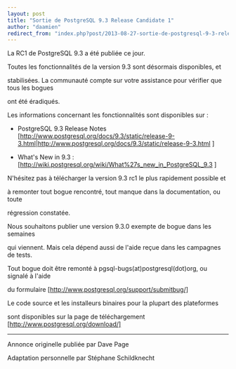 ```yaml
---
layout: post
title: "Sortie de PostgreSQL 9.3 Release Candidate 1"
author: "daamien"
redirect_from: "index.php?post/2013-08-27-sortie-de-postgresql-9-3-release-candidate-1 "
---
```





<!--more-->


La RC1 de PostgreSQL 9.3 a été publiée ce jour.



Toutes les fonctionnalités de la version 9.3 sont désormais disponibles, et

stabilisées. La communauté compte sur votre assistance pour vérifier que tous les bogues

ont été éradiqués.



Les informations concernant les fonctionnalités sont disponibles sur :



* PostgreSQL 9.3 Release Notes  [http://www.postgresql.org/docs/9.3/static/release-9-3.html|http://www.postgresql.org/docs/9.3/static/release-9-3.html ] 

* What's New in 9.3 : [http://wiki.postgresql.org/wiki/What%27s_new_in_PostgreSQL_9.3 ]



N'hésitez pas à télécharger la version 9.3 rc1 le plus rapidement possible et

à remonter tout bogue rencontré, tout manque dans la documentation, ou toute

régression constatée.



Nous souhaitons publier une version 9.3.0 exempte de bogue dans les semaines

qui viennent. Mais cela dépend aussi de l'aide reçue dans les campagnes de tests.



Tout bogue doit être remonté à pgsql-bugs(at)postgresql(dot)org, ou signalé à l'aide

du formulaire [http://www.postgresql.org/support/submitbug/]



Le code source et les installeurs binaires pour la plupart des plateformes

sont disponibles sur la page de téléchargement [http://www.postgresql.org/download/]



-----



Annonce originelle publiée par Dave Page



Adaptation personnelle par Stéphane Schildknecht